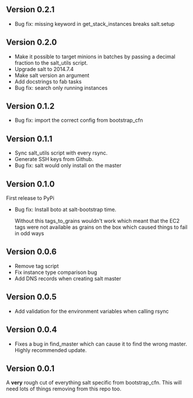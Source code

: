 ## Version 0.2.1

* Bug fix: missing keyword in get_stack_instances breaks salt.setup

## Version 0.2.0

* Make it possible to target minions in batches by passing a decimal fraction to the salt_utils script.
* Upgrade salt to 2014.7.4
* Make salt version an argument
* Add docstrings to fab tasks
* Bug fix: search only running instances

## Version 0.1.2

* Bug fix: import the correct config from bootstrap_cfn

## Version 0.1.1

* Sync salt_utils script with every rsync.
* Generate SSH keys from Github.
* Bug fix: salt would only install on the master

## Version 0.1.0

First release to PyPi

* Bug fix: Install boto at salt-bootstrap time.

  Without this tags_to_grains wouldn't work which meant that the EC2 tags were
  not available as grains on the box which caused things to fail in odd ways


## Version 0.0.6

* Remove tag script
* Fix instance type comparison bug
* Add DNS records when creating salt master

## Version 0.0.5

* Add validation for the environment variables when calling rsync

## Version 0.0.4

* Fixes a bug in find_master which can cause it to find the wrong master. Highly recommended update.

## Version 0.0.1

A **very** rough cut of everything salt specific from bootstrap_cfn. This will
need lots of things removing from this repo too.
